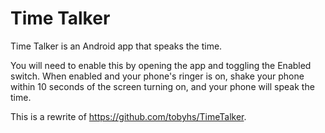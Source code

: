 # Time Talker

Time Talker is an Android app that speaks the time.

You will need to enable this by opening the app and toggling the Enabled switch.
When enabled and your phone's ringer is on, shake your phone within 10 seconds
of the screen turning on, and your phone will speak the time.

This is a rewrite of https://github.com/tobyhs/TimeTalker.
